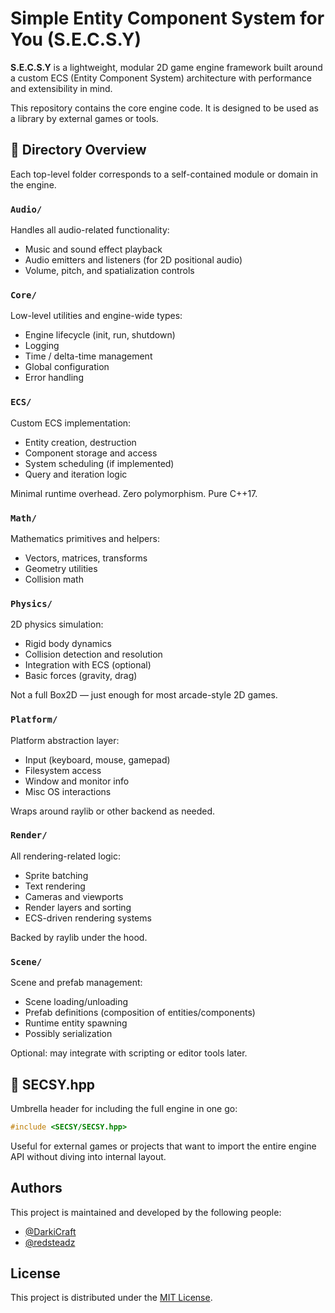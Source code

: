 # Simple Entity Component System for You (S.E.C.S.Y)

**S.E.C.S.Y** is a lightweight, modular 2D game engine framework built around a custom ECS (Entity Component System) architecture with performance and extensibility in mind.

This repository contains the core engine code. It is designed to be used as a library by external games or tools.

## 📁 Directory Overview

Each top-level folder corresponds to a self-contained module or domain in the engine.

### `Audio/`

Handles all audio-related functionality:

* Music and sound effect playback
* Audio emitters and listeners (for 2D positional audio)
* Volume, pitch, and spatialization controls

### `Core/`

Low-level utilities and engine-wide types:

* Engine lifecycle (init, run, shutdown)
* Logging
* Time / delta-time management
* Global configuration
* Error handling

### `ECS/`

Custom ECS implementation:

* Entity creation, destruction
* Component storage and access
* System scheduling (if implemented)
* Query and iteration logic

Minimal runtime overhead. Zero polymorphism. Pure C++17.

### `Math/`

Mathematics primitives and helpers:

* Vectors, matrices, transforms
* Geometry utilities
* Collision math

### `Physics/`

2D physics simulation:

* Rigid body dynamics
* Collision detection and resolution
* Integration with ECS (optional)
* Basic forces (gravity, drag)

Not a full Box2D — just enough for most arcade-style 2D games.

### `Platform/`

Platform abstraction layer:

* Input (keyboard, mouse, gamepad)
* Filesystem access
* Window and monitor info
* Misc OS interactions

Wraps around raylib or other backend as needed.

### `Render/`

All rendering-related logic:

* Sprite batching
* Text rendering
* Cameras and viewports
* Render layers and sorting
* ECS-driven rendering systems

Backed by raylib under the hood.

### `Scene/`

Scene and prefab management:

* Scene loading/unloading
* Prefab definitions (composition of entities/components)
* Runtime entity spawning
* Possibly serialization

Optional: may integrate with scripting or editor tools later.


## 📄 SECSY.hpp

Umbrella header for including the full engine in one go:

```cpp
#include <SECSY/SECSY.hpp>
```

Useful for external games or projects that want to import the entire engine API without diving into internal layout.

## Authors

This project is maintained and developed by the following people:

- [@DarkiCraft](https://github.com/DarkiCraft)
- [@redsteadz](https://github.com/redsteadz)

## License

This project is distributed under the [MIT License](LICENSE).